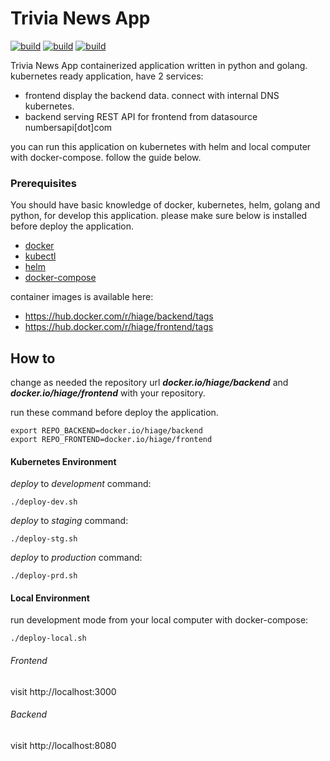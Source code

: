 # Trivia News App
[![build](https://github.com/hiage/trivia-news-app/actions/workflows/build-push-dev.yaml/badge.svg)](https://github.com/hiage/trivia-news-app/actions/workflows/build-push-dev.yaml) [![build](https://github.com/hiage/trivia-news-app/actions/workflows/build-push-stg.yaml/badge.svg)](https://github.com/hiage/trivia-news-app/actions/workflows/build-push-stg.yaml) [![build](https://github.com/hiage/trivia-news-app/actions/workflows/build-push-prd.yaml/badge.svg)](https://github.com/hiage/trivia-news-app/actions/workflows/build-push-prd.yaml)

Trivia News App containerized application written in python and golang. kubernetes ready application, have 2 services:
- frontend display the backend data. connect with internal DNS kubernetes.
- backend serving REST API for frontend from datasource numbersapi[dot]com

you can run this application on kubernetes with helm and local computer with docker-compose. follow the guide below. 

### Prerequisites
You should have basic knowledge of docker, kubernetes, helm, golang and python, for develop this application.
please make sure below is installed before deploy the application.
- [docker](https://www.digitalocean.com/community/tutorials/how-to-install-and-use-docker-on-ubuntu-22-04) 
- [kubectl](https://kubernetes.io/docs/tasks/tools/install-kubectl-linux/#install-kubectl-binary-with-curl-on-linux)
- [helm](https://helm.sh/docs/intro/install/#from-script)
- [docker-compose](https://www.digitalocean.com/community/tutorials/how-to-install-and-use-docker-compose-on-ubuntu-22-04)

container images is available here:
- https://hub.docker.com/r/hiage/backend/tags
- https://hub.docker.com/r/hiage/frontend/tags

## How to 

change as needed the repository url ***docker.io/hiage/backend*** and ***docker.io/hiage/frontend*** with your repository. 

run these command before deploy the application.
```
export REPO_BACKEND=docker.io/hiage/backend
export REPO_FRONTEND=docker.io/hiage/frontend
```
#### Kubernetes Environment
*deploy* to *development* command:
```
./deploy-dev.sh
```
*deploy* to *staging* command:
```
./deploy-stg.sh
```
*deploy* to *production* command:
```
./deploy-prd.sh
```

#### Local Environment
run development mode from your local computer with docker-compose:
```
./deploy-local.sh
```
###### Frontend
visit http://localhost:3000
###### Backend
visit http://localhost:8080